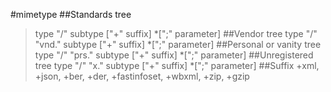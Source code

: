 #mimetype
##Standards tree
>type "/" subtype ["+" suffix] *[";" parameter]
##Vendor tree
>type "/" "vnd." subtype ["+" suffix] *[";" parameter]
##Personal or vanity tree
>type "/" "prs." subtype ["+" suffix] *[";" parameter]
##Unregistered tree
>type "/" "x." subtype ["+" suffix] *[";" parameter]
##Suffix
+xml, +json, +ber, +der, +fastinfoset, +wbxml, +zip, +gzip